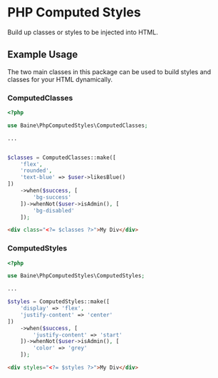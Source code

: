 # PHP Computed Styles

Build up classes or styles to be injected into HTML.

## Example Usage

The two main classes in this package can be used to build styles and classes for your HTML dynamically.

### ComputedClasses

```php
<?php

use Baine\PhpComputedStyles\ComputedClasses;

...


$classes = ComputedClasses::make([
    'flex',
    'rounded',
    'text-blue' => $user->likesBlue()
])
    ->when($success, [
        'bg-success'
    ])->whenNot($user->isAdmin(), [
        'bg-disabled'
    ]);

```

```html
<div class="<?= $classes ?>">My Div</div>
```

### ComputedStyles

```php
<?php

use Baine\PhpComputedStyles\ComputedStyles;

...

$styles = ComputedStyles::make([
    'display' => 'flex',
    'justify-content' => 'center'
])
    ->when($success, [
        'justify-content' => 'start'
    ])->whenNot($user->isAdmin(), [
        'color' => 'grey'
    ]);

```

```html
<div styles="<?= $styles ?>">My Div</div>
```
